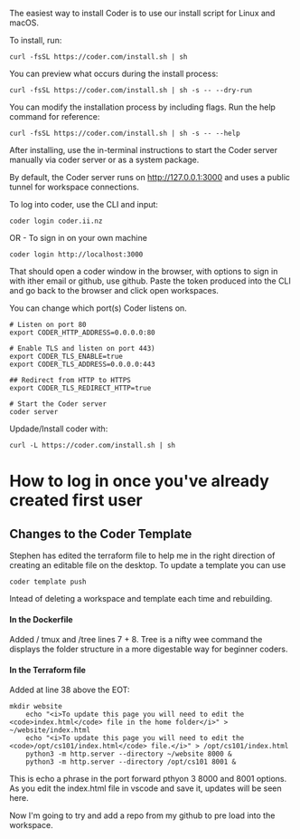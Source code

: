 
The easiest way to install Coder is to use our install script for Linux and macOS.

To install, run:

```
curl -fsSL https://coder.com/install.sh | sh
```

You can preview what occurs during the install process:

```
curl -fsSL https://coder.com/install.sh | sh -s -- --dry-run
```

You can modify the installation process by including flags. Run the help command for reference:

```
curl -fsSL https://coder.com/install.sh | sh -s -- --help
```

After installing, use the in-terminal instructions to start the Coder server manually via coder server or as a system package.

By default, the Coder server runs on http://127.0.0.1:3000 and uses a public tunnel for workspace connections.



To log into coder, use the CLI and input:
```
coder login coder.ii.nz
```
OR - To sign in on your own machine
```
coder login http://localhost:3000
```

That should open a coder window in the browser, with options to sign in with ither email or github, use github.
Paste the token produced into the CLI and go back to the browser and click open workspaces. 


You can change which port(s) Coder listens on.

```
# Listen on port 80
export CODER_HTTP_ADDRESS=0.0.0.0:80

# Enable TLS and listen on port 443)
export CODER_TLS_ENABLE=true
export CODER_TLS_ADDRESS=0.0.0.0:443

## Redirect from HTTP to HTTPS
export CODER_TLS_REDIRECT_HTTP=true

# Start the Coder server
coder server
```

Updade/Install coder with:

```
curl -L https://coder.com/install.sh | sh
```


# How to log in once you've already created first user




## Changes to the Coder Template

Stephen has edited the terraform file to help me in the right direction of creating an editable file on the desktop. 
To update a template you can use 
```
coder template push
```

Intead of deleting a workspace and template each time and rebuilding. 

#### In the Dockerfile

Added / tmux and /tree lines 7 + 8.
Tree is a nifty wee command the displays the folder structure in a more digestable way for beginner coders. 

#### In the Terraform file

Added at line 38 above the EOT:
```
mkdir website
    echo "<i>To update this page you will need to edit the <code>index.html</code> file in the home folder</i>" > ~/website/index.html
    echo "<i>To update this page you will need to edit the <code>/opt/cs101/index.html</code> file.</i>" > /opt/cs101/index.html
    python3 -m http.server --directory ~/website 8000 &
    python3 -m http.server --directory /opt/cs101 8001 &

```

This is echo a phrase in the port forward pthyon 3 8000 and 8001 options. 
As you edit the index.html file in vscode and save it, updates will be seen here. 

Now I'm going to try and add a repo from my github to pre load into the workspace. 
